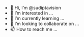 - 👋 Hi, I’m @sudiptavision
- 👀 I’m interested in ...
- 🌱 I’m currently learning ...
- 💞️ I’m looking to collaborate on ...
- 📫 How to reach me ...

<!---
sudiptavision/sudiptavision is a ✨ special ✨ repository because its `README.md` (this file) appears on your GitHub profile.
You can click the Preview link to take a look at your changes.
--->
